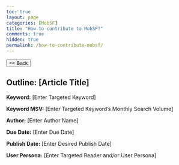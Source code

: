 ```yaml
---
toc: true
layout: page
categories: [MobSF]
title: "How to contribute to MobSF?"
comments: true
hidden: true
permalink: /how-to-contribute-mobsf/
---
```


<button class="back-button" onclick="window.history.back()"><< Back</button>

## Outline: [Article Title]

**Keyword:** [Enter Targeted Keyword]

**Keyword MSV:** [Enter Targeted Keyword’s Monthly Search Volume]

**Author:** [Enter Author Name]

**Due Date:** [Enter Due Date]

**Publish Date:** [Enter Desired Publish Date]

**User Persona:** [Enter Targeted Reader and/or User Persona]

<br>
